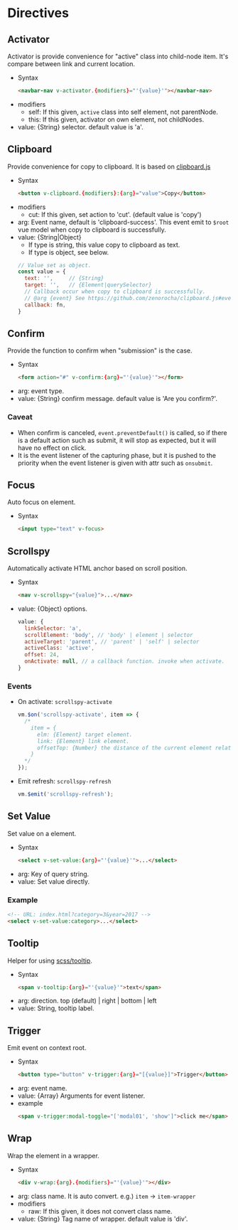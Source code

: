 # Directives

## Activator

Activator is provide convenience for "active" class into child-node item. It's compare between link and current location.

- Syntax
  ```html
  <navbar-nav v-activator.{modifiers}="'{value}'"></navbar-nav>
  ```
- modifiers
  - self: If this given, `active` class into self element, not parentNode.
  - this: If this given, activator on own element, not childNodes.
- value: {String} selector. default value is 'a'.

## Clipboard

Provide convenience for copy to clipboard. It is based on [clipboard.js](https://github.com/zenorocha/clipboard.js)

- Syntax
  ```html
  <button v-clipboard.{modifiers}:{arg}="value">Copy</button>
  ```
- modifiers
  - cut: If this given, set action to 'cut'. (default value is 'copy')
- arg: Event name, default is 'clipboard-success'. This event emit to `$root` vue model when copy to clipboard is successfully.
- value: {String|Object}
  - If type is string, this value copy to clipboard as text.
  - If type is object, see below.
  ```javascript
  // Value set as object.
  const value = {
    text: '',     // {String}
    target: '',   // {Element|querySelector}
    // Callback occur when copy to clipboard is successfully.
    // @arg {event} See https://github.com/zenorocha/clipboard.js#events
    callback: fn,
  }
  ```

## Confirm

Provide the function to confirm when "submission" is the case.

- Syntax
  ```html
  <form action="#" v-confirm:{arg}="'{value}'"></form>
  ```
- arg: event type.
- value: {String} confirm message. default value is 'Are you confirm?'.

### Caveat

- When confirm is canceled, `event.preventDefault()` is called, so if there is a default action such as submit, it will stop as expected, but it will have no effect on click.
- It is the event listener of the capturing phase, but it is pushed to the priority when the event listener is given with attr such as `onsubmit`.

## Focus

Auto focus on element.

- Syntax
  ```html
  <input type="text" v-focus>
  ```

## Scrollspy

Automatically activate HTML anchor based on scroll position.

- Syntax
  ```html
  <nav v-scrollspy="{value}">...</nav>
  ```
- value: {Object} options.
  ```javascript
  value: {
    linkSelector: 'a',
    scrollElement: 'body', // 'body' | element | selector
    activeTarget: 'parent', // 'parent' | 'self' | selector
    activeClass: 'active',
    offset: 24,
    onActivate: null, // a callback function. invoke when activate.
  }
  ```

### Events

- On activate: `scrollspy-activate`
  ```javascript
  vm.$on('scrollspy-activate', item => {
    /*
      item = {
        elm: {Element} target element.
        link: {Element} link element.
        offsetTop: {Number} the distance of the current element relative to the top.
      }
    */
  });
  ```
- Emit refresh: `scrollspy-refresh`
  ```javascript
  vm.$emit('scrollspy-refresh');
  ```

## Set Value

Set value on a element.

- Syntax
  ```html
  <select v-set-value:{arg}="'{value}'">...</select>
  ```
- arg: Key of query string.
- value: Set value directly.

### Example

```html
<!-- URL: index.html?category=3&year=2017 -->
<select v-set-value:category>...</select>
```

## Tooltip

Helper for using [scss/tooltip](./tooltip.md).

- Syntax
  ```html
  <span v-tooltip:{arg}="'{value}'">text</span>
  ```
- arg: direction. top (default) | right | bottom | left
- value: String, tooltip label.

## Trigger

Emit event on context root.

- Syntax
  ```html
  <button type="button" v-trigger:{arg}="[{value}]">Trigger</button>
  ```
- arg: event name.
- value: {Array} Arguments for event listener.
- example
  ```html
  <span v-trigger:modal-toggle="['modal01', 'show']">click me</span>
  ```

## Wrap

Wrap the element in a wrapper.

- Syntax
  ```html
  <div v-wrap:{arg}.{modifiers}="'{value}'"></div>
  ```
- arg: class name. It is auto convert. e.g.) `item` -> `item-wrapper`
- modifiers
  - raw: If this given, it does not convert class name.
- value: {String} Tag name of wrapper. default value is 'div'.
